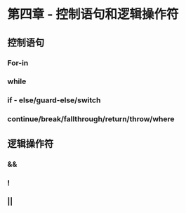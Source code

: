 # 第四章 - 控制语句和逻辑操作符
## 控制语句

 ### For-in
 ### while
 ### if - else/guard-else/switch
 ### continue/break/fallthrough/return/throw/where
 
## 逻辑操作符
### &&
### !
### ||
